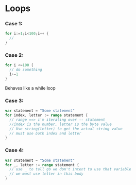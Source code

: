 # Loops
### Case 1:
```go
for i:=1;i<100;i++ {
  //
}
```
### Case 2:
```go
for i <=100 {
  // do something
  i+=1
}
```
Behaves like a while loop

### Case 3:
```go
var statement = "Some statement"
for index, letter := range statement {
  // range ==> i'm iterating over -- statement
  //index is the number, letter is the byte value
  // Use string(letter) to get the actual string value
  // must use both index and letter
}
```
### Case 4:
```go
var statement = "Some statement"
for _, letter := range statement {
  // use _ to tell go we don't intent to use that variable
  // we must use letter in this body
}
```